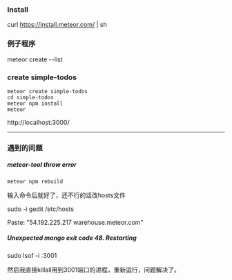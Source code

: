 ### Install
curl https://install.meteor.com/ | sh

### 例子程序
meteor create --list

### create simple-todos

```
meteor create simple-todos
cd simple-todos
meteor npm install
meteor
```
http://localhost:3000/

---

### 遇到的问题

##### meteor-tool throw error

`meteor npm rebuild`

输入命令后就好了，还不行的话改hosts文件

sudo -i gedit /etc/hosts

Paste: "54.192.225.217 warehouse.meteor.com"

##### Unexpected mongo exit code 48. Restarting
sudo lsof -i :3001

然后我直接killall用到3001端口的进程，重新运行，问题解决了。
